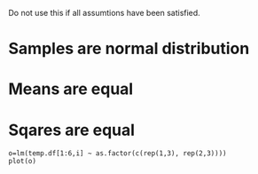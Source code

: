 Do not use this if all assumtions have been satisfied.

# Samples are normal distribution

# Means are equal

# Sqares are equal

```{r}
o=lm(temp.df[1:6,i] ~ as.factor(c(rep(1,3), rep(2,3))))
plot(o)
```
